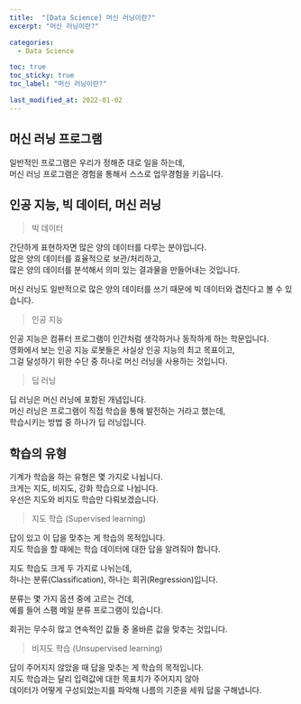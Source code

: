 ```yaml
---
title:  "[Data Science] 머신 러닝이란?"
excerpt: "머신 러닝이란?"

categories:
  - Data Science

toc: true
toc_sticky: true
toc_label: "머신 러닝이란?"

last_modified_at: 2022-01-02
---
```


## 머신 러닝 프로그램

일반적인 프로그램은 우리가 정해준 대로 일을 하는데,<br>
머신 러닝 프로그램은 경험을 통해서 스스로 업무경험을 키웁니다.

## 인공 지능, 빅 데이터, 머신 러닝

> 빅 데이터

간단하게 표현하자면 많은 양의 데이터를 다루는 분야입니다.<br>
많은 양의 데이터를 효율적으로 보관/처리하고,<br>
많은 양의 데이터를 분석해서 의미 있는 결과물을 만들어내는 것입니다.

머신 러닝도 일반적으로 많은 양의 데이터를 쓰기 때문에 빅 데이터와 겹친다고 볼 수 있습니다.

> 인공 지능

인공 지능은 컴퓨터 프로그램이 인간처럼 생각하거나 동작하게 하는 학문입니다.<br>
영화에서 보는 인공 지능 로봇들은 사실상 인공 지능의 최고 목표이고,<br>
그걸 달성하기 위한 수단 중 하나로 머신 러닝을 사용하는 것입니다.

> 딥 러닝

딥 러닝은 머신 러닝에 포함된 개념입니다.<br>
머신 러닝은 프로그램이 직접 학습을 통해 발전하는 거라고 했는데,<br>
학습시키는 방법 중 하나가 딥 러닝입니다.

## 학습의 유형

기계가 학습을 하는 유형은 몇 가지로 나뉩니다.<br>
크게는 지도, 비지도, 강화 학습으로 나뉩니다.<br>
우선은 지도와 비지도 학습만 다뤄보겠습니다.

> 지도 학습 (Supervised learning)

답이 있고 이 답을 맞추는 게 학습의 목적입니다.<br>
지도 학습을 할 때에는 학습 데이터에 대한 답을 알려줘야 합니다.

지도 학습도 크게 두 가지로 나뉘는데,<br>
하나는 분류(Classification), 하나는 회귀(Regression)입니다.

분류는 몇 가지 옵션 중에 고르는 건데,<br>
예를 들어 스팸 메일 분류 프로그램이 있습니다.

회귀는 무수히 많고 연속적인 값들 중 올바른 값을 맞추는 것입니다.

> 비지도 학습 (Unsupervised learning)

답이 주어지지 않았을 때 답을 맞추는 게 학습의 목적입니다.<br>
지도 학습과는 달리 입력값에 대한 목표치가 주어지지 않아<br>
데이터가 어떻게 구성되었는지를 파악해 나름의 기준을 세워 답을 구해냅니다.